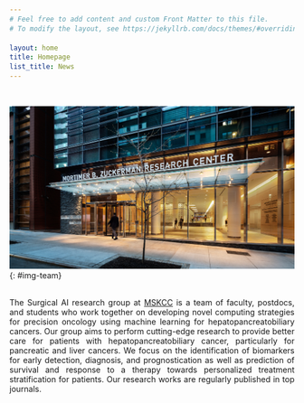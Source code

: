 ```yaml
---
# Feel free to add content and custom Front Matter to this file.
# To modify the layout, see https://jekyllrb.com/docs/themes/#overriding-theme-defaults

layout: home
title: Homepage
list_title: News
---
```


<br/>

![Surgical AI research group](img/zuck.jpg){: #img-team}

<br/>
<div style="text-align: justify">
    The Surgical AI research group at <a href="https://www.mskcc.org/">MSKCC</a> is a team of faculty, postdocs, and students who work together on developing novel computing strategies for precision oncology using machine learning for hepatopancreatobiliary cancers. Our group aims to perform cutting-edge research to provide better care for patients with hepatopancreatobiliary cancer, particularly for pancreatic and liver cancers. We focus on the identification of biomarkers for early detection, diagnosis, and prognostication as well as prediction of survival and response to a therapy towards personalized treatment stratification for patients. Our research works are regularly published in top journals.
</div>
<br/>




